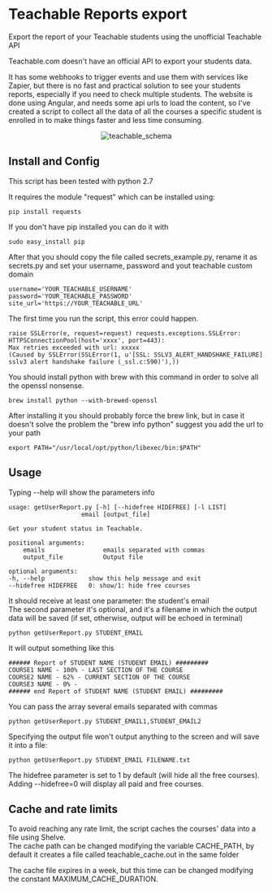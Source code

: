 # Teachable Reports export
Export the report of your Teachable students using the unofficial Teachable API

Teachable.com doesn't have an official API to export your students data.   

It has some webhooks to trigger events and use them with services like Zapier, but there is no fast and practical solution to see your students reports, especially if you need to check multiple students.
The website is done using Angular, and needs some api urls to load the content, so I've created a script to collect all the data of all the courses a specific student is enrolled in to make things faster and less time consuming.

 
<p align="center">
    <img src="https://i.imgur.com/GFUNA3D.png" alt="teachable_schema">
</p>

## Install and Config
This script has been tested with python 2.7

It requires the module "request" which can be installed using:

    pip install requests
    
If you don't have pip installed you can do it with

    sudo easy_install pip
    

After that you should copy the file called secrets_example.py, rename it as secrets.py and set your username, password and yout teachable custom domain

    username='YOUR_TEACHABLE_USERNAME'
    password='YOUR_TEACHABLE_PASSWORD'
    site_url='https://YOUR_TEACHABLE_URL'

The first time you run the script, this error could happen.

    raise SSLError(e, request=request) requests.exceptions.SSLError: 
    HTTPSConnectionPool(host='xxxx', port=443): 
    Max retries exceeded with url: xxxxx 
    (Caused by SSLError(SSLError(1, u'[SSL: SSLV3_ALERT_HANDSHAKE_FAILURE] 
    sslv3 alert handshake failure (_ssl.c:590)'),)) 

You should install python with brew with this command in order to solve all the openssl nonsense.

    brew install python --with-brewed-openssl
    
After installing it you should probably force the brew link, but in case it doesn't solve the problem
the "brew info python" suggest you add the url to your path

    export PATH="/usr/local/opt/python/libexec/bin:$PATH"

## Usage

Typing --help will show the parameters info

    usage: getUserReport.py [-h] [--hidefree HIDEFREE] [-l LIST]
                        email [output_file]

    Get your student status in Teachable.

    positional arguments:
        emails                emails separated with commas
        output_file           Output file

    optional arguments:
    -h, --help            show this help message and exit
    --hidefree HIDEFREE   0: show/1: hide free courses
    
    
It should receive at least one parameter: the student's email  
The second parameter it's optional, and it's a filename in which the output data will be saved (if set, otherwise,
output will be echoed in terminal)

    python getUserReport.py STUDENT_EMAIL

It will output something like this

    ###### Report of STUDENT NAME (STUDENT EMAIL) #########
    COURSE1 NAME - 100% - LAST SECTION OF THE COURSE
    COURSE2 NAME - 62% - CURRENT SECTION OF THE COURSE
    COURSE3 NAME - 0% -
    ###### end Report of STUDENT NAME (STUDENT EMAIL) #########

You can pass the array several emails separated with commas

    python getUserReport.py STUDENT_EMAIL1,STUDENT_EMAIL2

Specifying the output file won't output anything to the screen and will save it into a file:

    python getUserReport.py STUDENT_EMAIL FILENAME.txt
    
The hidefree parameter is set to 1 by default (will hide all the free courses).
Adding --hidefree=0 will display all paid and free courses.

## Cache and rate limits
To avoid reaching any rate limit, the script caches the courses' data into a file using Shelve.  
The cache path can be changed modifying the variable CACHE_PATH, by default it creates a file called teachable_cache.out in the same folder

The cache file expires in a week, but this time can be changed modifying the constant MAXIMUM_CACHE_DURATION.

